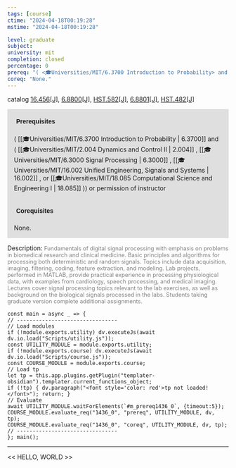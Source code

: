 ```yaml
---
tags: [course]
ctime: "2024-04-18T00:19:28"
mstime: "2024-04-18T00:19:28"

level: graduate
subject: 
university: mit
completion: closed
percentage: 0
prereq: "( <🎓Universities/MIT/6.3700 Introduction to Probability> and ( <🎓Universities/MIT/2.004 Dynamics and Control II> , <🎓Universities/MIT/6.3000 Signal Processing> , <🎓Universities/MIT/16.002 Unified Engineering, Signals and Systems> , or <🎓Universities/MIT/18.085 Computational Science and Engineering I> )) or permission of instructor"
coreq: "None."
---
```


catalog [16.456[J]](http://student.mit.edu/catalog/m16a.html#16.456), [6.8800[J]](http://student.mit.edu/catalog/m6d.html#6.8800), [HST.582[J]](http://student.mit.edu/catalog/mHSTa.html#HST.582), [6.8801[J]](http://student.mit.edu/catalog/m6d.html#6.8801), [HST.482[J]](http://student.mit.edu/catalog/mHSTa.html#HST.482)

<span style="display: block; padding: 15px; background-color: rgb(100, 100, 100, 0.2);"><font id="m_prereq1436_0" style="display: block; font-family: Arial, sans-serif; font-weight: bold; padding: 5px">Prerequisites</font><br><span id="prereq1436_0">( [[🎓Universities/MIT/6.3700 Introduction to Probability | 6.3700]] and ( [[🎓Universities/MIT/2.004 Dynamics and Control II | 2.004]] , [[🎓Universities/MIT/6.3000 Signal Processing | 6.3000]] , [[🎓Universities/MIT/16.002 Unified Engineering, Signals and Systems | 16.002]] , or [[🎓Universities/MIT/18.085 Computational Science and Engineering I | 18.085]] )) or permission of instructor</span></span>
<span style="display: block; padding: 15px; background-color: rgb(100, 100, 100, 0.2);"><font id="m_coreq1436_0" style="display: block; font-family: Arial, sans-serif; font-weight: bold; padding: 5px">Corequisites</font><br><span id="coreq1436_0">None.</span></span>

<font style="">Description:</font>
<font style="color: grey; font-size: 0.8rem;">Fundamentals of digital signal processing with emphasis on problems in biomedical research and clinical medicine. Basic principles and algorithms for processing both deterministic and random signals. Topics include data acquisition, imaging, filtering, coding, feature extraction, and modeling. Lab projects, performed in MATLAB, provide practical experience in processing physiological data, with examples from cardiology, speech processing, and medical imaging. Lectures cover signal processing topics relevant to the lab exercises, as well as background on the biological signals processed in the labs. Students taking graduate version complete additional assignments.</font>

```dataviewjs
const main = async _ => {
// --------------------------------
// Load modules
if (!module.exports.utility) dv.executeJs(await dv.io.load("Scripts/utility.js"));
const UTILITY_MODULE = module.exports.utility;
if (!module.exports.course) dv.executeJs(await dv.io.load("Scripts/course.js"));
const COURSE_MODULE = module.exports.course;
// Load tp
let tp = this.app.plugins.getPlugin("templater-obsidian").templater.current_functions_object;
if (!tp) { dv.paragraph("<font style='color: red'>tp not loaded!</font>"); return; }
// Evaluate
await UTILITY_MODULE.waitForElements(`#m_prereq1436_0`, {timeout:5});
COURSE_MODULE.evaluate_req("1436_0", "prereq", UTILITY_MODULE, dv, tp);
COURSE_MODULE.evaluate_req("1436_0", "coreq", UTILITY_MODULE, dv, tp);
// --------------------------------
}; main();
```

---

<< HELLO, WORLD >>
